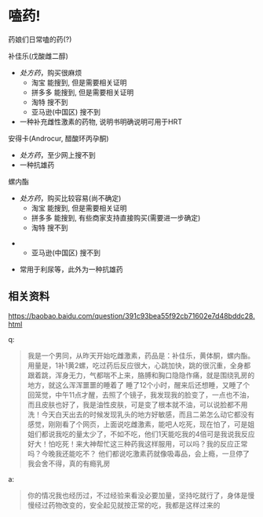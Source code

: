 # 嗑药!
药娘们日常嗑的药(?)

补佳乐(戊酸雌二醇)
+ _处方药_，购买很麻烦
  + 淘宝 能搜到, 但是需要相关证明
  + 拼多多 能搜到, 但是需要相关证明
  + 淘特 搜不到
  + 亚马逊(中国区) 搜不到
+ 一种补充雌性激素的药物, 说明书明确说明可用于HRT

安得卡(Androcur, 醋酸环丙孕酮)
+ _处方药_，至少网上搜不到
+ 一种抗雄药

螺内酯
+ _处方药_，购买比较容易(尚不确定)
  + 淘宝 能搜到, 但是需要相关证明
  + 拼多多 能搜到, 有些商家支持直接购买(需要进一步确定)
  + 淘特 搜不到
 * + 亚马逊(中国区) 搜不到
+ 常用于利尿等，此外为一种抗雄药


## 相关资料

https://baobao.baidu.com/question/391c93bea55f92cb71602e7d48bddc28.html

q:

> 我是一个男同，从昨天开始吃雌激素，药品是：补佳乐，黄体酮，螺内酯。用量是，1补1黄2螺，吃过药后反应很大，心跳加快，跳的很沉重，全身都跟着跳，浑身无力，气都喘不上来，胳膊和胸口隐隐作痛，就是围绕乳房的地方，就这么浑浑噩噩的睡着了 睡了12个小时，醒来后还想睡，又睡了个回笼觉，中午11点才醒，去照了个镜子，我发现我的脸变了，一点也不油，而且皮肤也好了，我是油性皮肤，可是变了根本就不油，可以说脸都不用洗！今天白天出去的时候发现乳头的地方好敏感，而且二弟怎么动它都没有感觉，刚刚看了个网页，上面说吃雌激素，能吧人吃死，现在怕了，可是姐姐们都说我吃的量太少了，不如不吃，他们1天能吃我的4倍可是我说我反应好大！怕吃死！来大神帮忙这三种药我这样服用，可以吗？我的反应正常吗？今晚我还能吃不？ 他们都说吃激素药就像吸毒品，会上瘾，一旦停了我会舍不得，真的有瘾乳房

a:

> 你的情况我也经历过，不过经验来看没必要加量，坚持吃就行了，身体是慢慢经过药物改变的，安全起见就按正常的吃，我都是这样过来的
